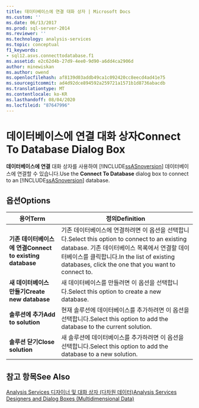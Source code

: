 ```yaml
---
title: 데이터베이스에 연결 대화 상자 | Microsoft Docs
ms.custom: ''
ms.date: 06/13/2017
ms.prod: sql-server-2014
ms.reviewer: ''
ms.technology: analysis-services
ms.topic: conceptual
f1_keywords:
- sql12.asvs.connecttodatabase.f1
ms.assetid: e2c62d4b-27d9-4ee0-9d90-a6dd4ca2906d
author: minewiskan
ms.author: owend
ms.openlocfilehash: af8139d03addb49ca1c092420cc8eecd4ad41e75
ms.sourcegitcommit: ad4d92dce894592a259721a1571b1d8736abacdb
ms.translationtype: MT
ms.contentlocale: ko-KR
ms.lasthandoff: 08/04/2020
ms.locfileid: "87647996"
---
```

# <a name="connect-to-database-dialog-box"></a><span data-ttu-id="9bd7d-102">데이터베이스에 연결 대화 상자</span><span class="sxs-lookup"><span data-stu-id="9bd7d-102">Connect To Database Dialog Box</span></span>
  <span data-ttu-id="9bd7d-103">**데이터베이스에 연결** 대화 상자를 사용하여 [!INCLUDE[ssASnoversion](../includes/ssasnoversion-md.md)] 데이터베이스에 연결할 수 있습니다.</span><span class="sxs-lookup"><span data-stu-id="9bd7d-103">Use the **Connect To Database** dialog box to connect to an [!INCLUDE[ssASnoversion](../includes/ssasnoversion-md.md)] database.</span></span>  
  
## <a name="options"></a><span data-ttu-id="9bd7d-104">옵션</span><span class="sxs-lookup"><span data-stu-id="9bd7d-104">Options</span></span>  
  
|<span data-ttu-id="9bd7d-105">용어</span><span class="sxs-lookup"><span data-stu-id="9bd7d-105">Term</span></span>|<span data-ttu-id="9bd7d-106">정의</span><span class="sxs-lookup"><span data-stu-id="9bd7d-106">Definition</span></span>|  
|----------|----------------|  
|<span data-ttu-id="9bd7d-107">**기존 데이터베이스에 연결**</span><span class="sxs-lookup"><span data-stu-id="9bd7d-107">**Connect to existing database**</span></span>|<span data-ttu-id="9bd7d-108">기존 데이터베이스에 연결하려면 이 옵션을 선택합니다.</span><span class="sxs-lookup"><span data-stu-id="9bd7d-108">Select this option to connect to an existing database.</span></span> <span data-ttu-id="9bd7d-109">기존 데이터베이스 목록에서 연결할 데이터베이스를 클릭합니다.</span><span class="sxs-lookup"><span data-stu-id="9bd7d-109">In the list of existing databases, click the one that you want to connect to.</span></span>|  
|<span data-ttu-id="9bd7d-110">**새 데이터베이스 만들기**</span><span class="sxs-lookup"><span data-stu-id="9bd7d-110">**Create new database**</span></span>|<span data-ttu-id="9bd7d-111">새 데이터베이스를 만들려면 이 옵션을 선택합니다.</span><span class="sxs-lookup"><span data-stu-id="9bd7d-111">Select this option to create a new database.</span></span>|  
|<span data-ttu-id="9bd7d-112">**솔루션에 추가**</span><span class="sxs-lookup"><span data-stu-id="9bd7d-112">**Add to solution**</span></span>|<span data-ttu-id="9bd7d-113">현재 솔루션에 데이터베이스를 추가하려면 이 옵션을 선택합니다.</span><span class="sxs-lookup"><span data-stu-id="9bd7d-113">Select this option to add the database to the current  solution.</span></span>|  
|<span data-ttu-id="9bd7d-114">**솔루션 닫기**</span><span class="sxs-lookup"><span data-stu-id="9bd7d-114">**Close solution**</span></span>|<span data-ttu-id="9bd7d-115">새 솔루션에 데이터베이스를 추가하려면 이 옵션을 선택합니다.</span><span class="sxs-lookup"><span data-stu-id="9bd7d-115">Select this option to add the database to a new solution.</span></span>|  
  
## <a name="see-also"></a><span data-ttu-id="9bd7d-116">참고 항목</span><span class="sxs-lookup"><span data-stu-id="9bd7d-116">See Also</span></span>  
 [<span data-ttu-id="9bd7d-117">Analysis Services 디자이너 및 대화 상자 &#40;다차원 데이터&#41;</span><span class="sxs-lookup"><span data-stu-id="9bd7d-117">Analysis Services Designers and Dialog Boxes &#40;Multidimensional Data&#41;</span></span>](analysis-services-designers-and-dialog-boxes-multidimensional-data.md)  
  
  
